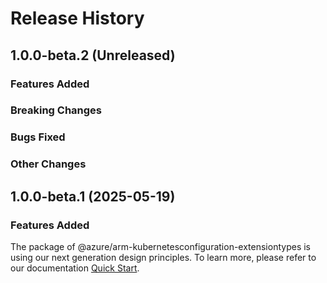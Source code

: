 # Release History

## 1.0.0-beta.2 (Unreleased)

### Features Added

### Breaking Changes

### Bugs Fixed

### Other Changes

## 1.0.0-beta.1 (2025-05-19)

### Features Added

The package of @azure/arm-kubernetesconfiguration-extensiontypes is using our next generation design principles. To learn more, please refer to our documentation [Quick Start](https://aka.ms/azsdk/js/mgmt/quickstart).
